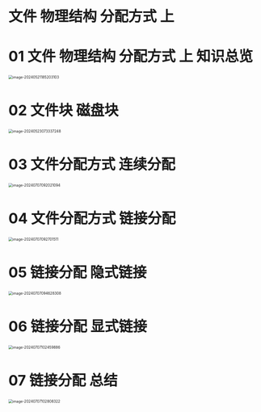 # 文件 物理结构 分配方式 上



# 01 文件 物理结构 分配方式 上 知识总览

<img src="https://cvp.oss-cn-shanghai.aliyuncs.com/picgo/202405211852274.png" alt="image-20240521185203103" style="zoom:50%;" />



# 02 文件块 磁盘块

<img src="https://cvp.oss-cn-shanghai.aliyuncs.com/picgo/202405230733494.png" alt="image-20240523073337248" style="zoom:50%;" />



# 03 文件分配方式 连续分配

<img src="https://cvp.oss-cn-shanghai.aliyuncs.com/picgo/202407070920990.png" alt="image-20240707092021094" style="zoom:50%;" />

# 04 文件分配方式 链接分配

<img src="https://cvp.oss-cn-shanghai.aliyuncs.com/picgo/202407070927594.png" alt="image-20240707092701511" style="zoom:50%;" />



# 05 链接分配 隐式链接

<img src="https://cvp.oss-cn-shanghai.aliyuncs.com/picgo/202407070946577.png" alt="image-20240707094628308" style="zoom:50%;" />



# 06 链接分配 显式链接

<img src="https://cvp.oss-cn-shanghai.aliyuncs.com/picgo/202407071025616.png" alt="image-20240707102459886" style="zoom:50%;" />



# 07 链接分配 总结

<img src="https://cvp.oss-cn-shanghai.aliyuncs.com/picgo/202407071028937.png" alt="image-20240707102808322" style="zoom:50%;" />
